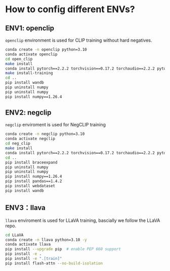 # How to config different ENVs?

## ENV1: openclip
`openclip` environment is used for CLIP training without hard negatives.
```bash
conda create -n openclip python=3.10
conda activate openclip
cd open_clip
make install
conda install pytorch==2.2.2 torchvision==0.17.2 torchaudio==2.2.2 pytorch-cuda=12.1 -c pytorch -c nvidia
make install-training
cd ..
pip install wandb
pip uninstall numpy
pip uninstall numpy
pip install numpy==1.26.4
```

## ENV2: negclip
`negclip` enviroment is used for NegCLIP training

```bash
conda create -n negclip python=3.10
conda activate negclip
cd neg_clip
make install
conda install pytorch==2.2.2 torchvision==0.17.2 torchaudio==2.2.2 pytorch-cuda=12.1 -c pytorch -c nvidia
cd ..
pip install braceexpand
pip uninstall numpy  
pip uninstall numpy  
pip install numpy==1.26.4
pip install pandas==1.4.2
pip install webdataset
pip install wandb 
```

##  ENV3：llava
`llava` enviroment is used for LLaVA training, bascially we follow the LLaVA repo.

```bash
cd LLaVA
conda create -n llava python=3.10 -y
conda activate llava
pip install --upgrade pip  # enable PEP 660 support
pip install -e .
pip install -e ".[train]"
pip install flash-attn --no-build-isolation
```